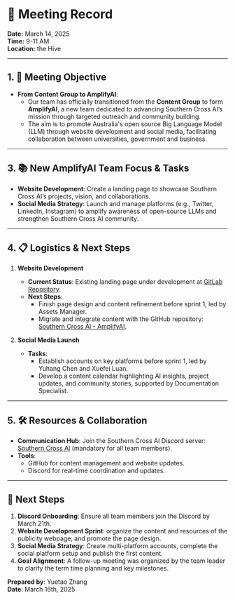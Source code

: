 # 📅 Meeting Record

**Date:** March 14, 2025  
**Time:** 9-11 AM  
**Location:** the Hive

---

## 1. 🎯 Meeting Objective    
- **From Content Group to AmplifyAI**:  
  - Our team has officially transitioned from the **Content Group** to form **AmplifyAI**, a new team dedicated to advancing Southern Cross AI’s mission through targeted outreach and community building.  
  - The aim is to promote Australia's open source Big Language Model (LLM) through website development and social media, facilitating collaboration between universities, government and business.

---

## 3. 📚 New AmplifyAI Team Focus & Tasks
- **Website Development**: Create a landing page to showcase Southern Cross AI’s projects, vision, and collaborations.  
- **Social Media Strategy**: Launch and manage platforms (e.g., Twitter, LinkedIn, Instagram) to amplify awareness of open-source LLMs and strengthen Southern Cross AI community.  

---

## 4. 📋 Logistics & Next Steps 
1. **Website Development**  
   - **Current Status**: Existing landing page under development at [GitLab Repository](https://gitlab.cecs.anu.edu.au/u7705888/guild-g3-combatsystem).  
   - **Next Steps**:  
     - Finish page design and content refinement before sprint 1, led by Assets Manager.  
     - Migrate and integrate content with the GitHub repository: [Southern Cross AI - AmplifyAI](https://github.com/southern-cross-ai/AmplifyAI).  

2. **Social Media Launch**  
   - **Tasks**:  
     - Establish accounts on key platforms before sprint 1, led by Yuhang Chen and Xuefei Luan.  
     - Develop a content calendar highlighting AI insights, project updates, and community stories, supported by Documentation Specialist.  

---

## 5. 🛠️ Resources & Collaboration  
- **Communication Hub**: Join the Southern Cross AI Discord server: [Southern Cross Al](https://discord.com/channels/1211168857746833408/1219113649092952104) (mandatory for all team members).  
- **Tools**:  
  - GitHub for content management and website updates.  
  - Discord for real-time coordination and updates.  

---

## 📅 Next Steps  
1. **Discord Onboarding**: Ensure all team members join the Discord by March 21th.
2. **Website Development Sprint**: organize the content and resources of the publicity webpage, and promote the page design.
3. **Social Media Strategy**: Create multi-platform accounts, complete the social platform setup and publish the first content.  
4. **Goal Alignment**: A follow-up meeting was organized by the team leader to clarify the term time planning and key milestones.  

**Prepared by**: Yuetao Zhang  
**Date**: March 16th, 2025  
